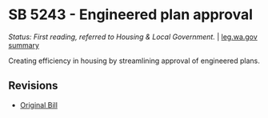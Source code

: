 # SB 5243 - Engineered plan approval
*Status: First reading, referred to Housing & Local Government.* | [leg.wa.gov summary](https://app.leg.wa.gov/billsummary?BillNumber=5243&Year=2021)

Creating efficiency in housing by streamlining approval of engineered plans.

## Revisions
* [Original Bill](1/)